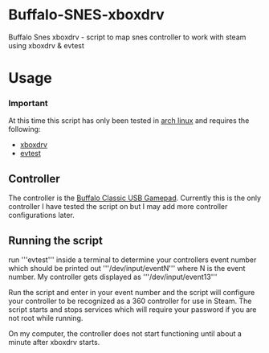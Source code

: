# Buffalo-SNES-xboxdrv

Buffalo Snes xboxdrv - script to map snes controller to work with steam using xboxdrv & evtest

# Usage

### Important

At this time this script has only been tested in [arch linux](https://www.archlinux.org/) and requires the following:
* [xboxdrv](https://aur.archlinux.org/packages/xboxdrv/)
* [evtest](https://www.archlinux.org/packages/community/x86_64/evtest/)

## Controller

The controller is the [Buffalo Classic USB Gamepad](http://www.amazon.com/Buffalo-Classic-USB-Gamepad-PC/dp/B002B9XB0E). Currently this is the only controller I have tested the script on but I may add more controller configurations later.

## Running the script

run '''evtest''' inside a terminal to determine your controllers event number which should be printed out '''/dev/input/eventN''' where N is the event number. My controller gets displayed as '''/dev/input/event13'''

Run the script and enter in your event number and the script will configure your controller to be recognized as a 360 controller for use in Steam. The script starts and stops services which will require your password if you are not root while running.

On my computer, the controller does not start functioning until about a minute after xboxdrv starts.